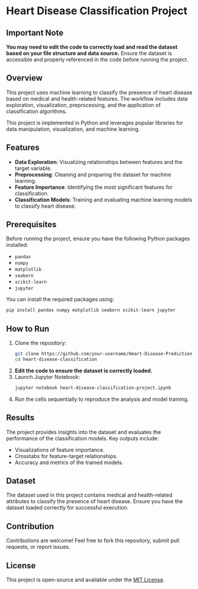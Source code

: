 
# Heart Disease Classification Project

## **Important Note**
**You may need to edit the code to correctly load and read the dataset based on your file structure and data source.**
Ensure the dataset is accessible and properly referenced in the code before running the project.

## Overview
This project uses machine learning to classify the presence of heart disease based on medical and health-related features. The workflow includes data exploration, visualization, preprocessing, and the application of classification algorithms.

This project is implemented in Python and leverages popular libraries for data manipulation, visualization, and machine learning.

## Features
- **Data Exploration**: Visualizing relationships between features and the target variable.
- **Preprocessing**: Cleaning and preparing the dataset for machine learning.
- **Feature Importance**: Identifying the most significant features for classification.
- **Classification Models**: Training and evaluating machine learning models to classify heart disease.

## Prerequisites
Before running the project, ensure you have the following Python packages installed:
- `pandas`
- `numpy`
- `matplotlib`
- `seaborn`
- `scikit-learn`
- `jupyter`

You can install the required packages using:
```bash
pip install pandas numpy matplotlib seaborn scikit-learn jupyter
```

## How to Run
1. Clone the repository:
   ```bash
   git clone https://github.com/your-username/Heart-Disease-Prediction.git
   cd heart-disease-classification
   ```
2. **Edit the code to ensure the dataset is correctly loaded.**
3. Launch Jupyter Notebook:
   ```bash
   jupyter notebook heart-disease-classification-project.ipynb
   ```
4. Run the cells sequentially to reproduce the analysis and model training.

## Results
The project provides insights into the dataset and evaluates the performance of the classification models. Key outputs include:
- Visualizations of feature importance.
- Crosstabs for feature-target relationships.
- Accuracy and metrics of the trained models.

## Dataset
The dataset used in this project contains medical and health-related attributes to classify the presence of heart disease. Ensure you have the dataset loaded correctly for successful execution.

## Contribution
Contributions are welcome! Feel free to fork this repository, submit pull requests, or report issues.

## License
This project is open-source and available under the [MIT License](LICENSE).
